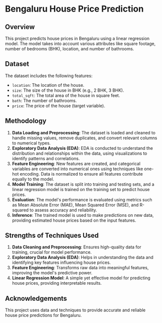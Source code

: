 # Bengaluru House Price Prediction

## Overview
This project predicts house prices in Bengaluru using a linear regression model. The model takes into account various attributes like square footage, number of bedrooms (BHK), location, and number of bathrooms.

## Dataset
The dataset includes the following features:
- `location`: The location of the house.
- `size`: The size of the house in BHK (e.g., 2 BHK, 3 BHK).
- `total_sqft`: The total area of the house in square feet.
- `bath`: The number of bathrooms.
- `price`: The price of the house (target variable).

## Methodology
1. **Data Loading and Preprocessing**: The dataset is loaded and cleaned to handle missing values, remove duplicates, and convert relevant columns to numerical types.
2. **Exploratory Data Analysis (EDA)**: EDA is conducted to understand the distribution and relationships within the data, using visualizations to identify patterns and correlations.
3. **Feature Engineering**: New features are created, and categorical variables are converted into numerical ones using techniques like one-hot encoding. Data is normalized to ensure all features contribute equally to the model.
4. **Model Training**: The dataset is split into training and testing sets, and a linear regression model is trained on the training set to predict house prices.
5. **Evaluation**: The model's performance is evaluated using metrics such as Mean Absolute Error (MAE), Mean Squared Error (MSE), and R-squared to assess accuracy and reliability.
6. **Inference**: The trained model is used to make predictions on new data, providing estimated house prices based on the input features.

## Strengths of Techniques Used
1. **Data Cleaning and Preprocessing**: Ensures high-quality data for training, crucial for model performance.
2. **Exploratory Data Analysis (EDA)**: Helps in understanding the data and identifying key features influencing house prices.
3. **Feature Engineering**: Transforms raw data into meaningful features, improving the model's predictive power.
4. **Linear Regression Model**: A simple yet effective model for predicting house prices, providing interpretable results.

## Acknowledgements
This project uses data and techniques to provide accurate and reliable house price predictions for Bengaluru.
